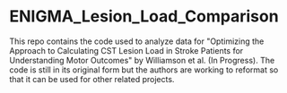 # ENIGMA_Lesion_Load_Comparison

This repo contains the code used to analyze data for "Optimizing the Approach to Calculating CST Lesion Load in Stroke Patients for Understanding Motor Outcomes" by Williamson et al. (In Progress). The code is still in its original form but the authors are working to reformat so that it can be used for other related projects. 
